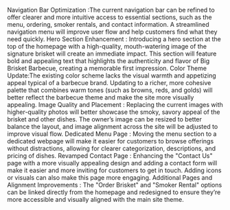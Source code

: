 Navigation Bar Optimization :The current navigation bar can be refined to offer clearer and more intuitive access to essential sections, such as the menu, ordering, smoker rentals, and contact information. A streamlined navigation menu will improve user flow and help customers find what they need quickly.
Hero Section Enhancement : Introducing a hero section at the top of the homepage with a high-quality, mouth-watering image of the signature brisket will create an immediate impact. This section will feature bold and appealing text that highlights the authenticity and flavor of Big Brisket Barbecue, creating a memorable first impression.
Color Theme Update:The existing color scheme lacks the visual warmth and appetizing appeal typical of a barbecue brand. Updating to a richer, more cohesive palette that combines warm tones (such as browns, reds, and golds) will better reflect the barbecue theme and make the site more visually appealing.
Image Quality and Placement : Replacing the current images with higher-quality photos will better showcase the smoky, savory appeal of the brisket and other dishes. The owner’s image can be resized to better balance the layout, and image alignment across the site will be adjusted to improve visual flow.
Dedicated Menu Page : Moving the menu section to a dedicated webpage will make it easier for customers to browse offerings without distractions, allowing for clearer categorization, descriptions, and pricing of dishes.
Revamped Contact Page : Enhancing the "Contact Us" page with a more visually appealing design and adding a contact form will make it easier and more inviting for customers to get in touch. Adding icons or visuals can also make this page more engaging.
Additional Pages and Alignment Improvements : The "Order Brisket" and "Smoker Rental" options can be linked directly from the homepage and redesigned to ensure they’re more accessible and visually aligned with the main site theme.